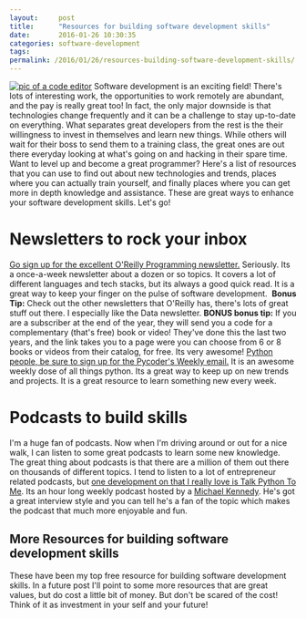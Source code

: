 ```yaml
---
layout:     post
title:      "Resources for building software development skills"
date:       2016-01-26 10:30:35
categories: software-development
tags:  
permalink: /2016/01/26/resources-building-software-development-skills/
---
```

[![pic of a code editor](/blog/wp-content/uploads/2016/01/code_screenshot.png)](/blog/wp-content/uploads/2016/01/code_screenshot.png) Software development is an exciting field! There's lots of interesting work, the opportunities to work remotely are abundant, and the pay is really great too! In fact, the only major downside is that technologies change frequently and it can be a challenge to stay up-to-date on everything. What separates great developers from the rest is the their willingness to invest in themselves and learn new things. While others will wait for their boss to send them to a training class, the great ones are out there everyday looking at what's going on and hacking in their spare time. Want to level up and become a great programmer? Here's a list of resources that you can use to find out about new technologies and trends, places where you can actually train yourself, and finally places where you can get more in depth knowledge and assistance. These are great ways to enhance your software development skills. Let's go! 

# Newsletters to rock your inbox

[Go sign up for the excellent O'Reilly Programming newsletter.](http://www.oreilly.com/programming/newsletter.html?) Seriously. Its a once-a-week newsletter about a dozen or so topics. It covers a lot of different languages and tech stacks, but its always a good quick read. It is a great way to keep your finger on the pulse of software development.  **Bonus Tip:** Check out the other newsletters that O'Reilly has, there's lots of great stuff out there. I especially like the Data newsletter. **BONUS bonus tip:** If you are a subscriber at the end of the year, they will send you a code for a complementary (that's free) book or video! They've done this the last two years, and the link takes you to a page were you can choose from 6 or 8 books or videos from their catalog, for free. Its very awesome! [Python people, be sure to sign up for the Pycoder's Weekly email.](http://www.pycoders.com/) It is an awesome weekly dose of all things python. Its a great way to keep up on new trends and projects. It is a great resource to learn something new every week. 

# Podcasts to build skills

I'm a huge fan of podcasts. Now when I'm driving around or out for a nice walk, I can listen to some great podcasts to learn some new knowledge. The great thing about podcasts is that there are a million of them out there on thousands of different topics. I tend to listen to a lot of entrepreneur related podcasts, but [one development on that I really love is Talk Python To Me](https://talkpython.fm/). Its an hour long weekly podcast hosted by a [Michael Kennedy](https://twitter.com/mkennedy). He's got a great interview style and you can tell he's a fan of the topic which makes the podcast that much more enjoyable and fun. 

## More Resources for building software development skills

These have been my top free resource for building software development skills. In a future post I'll point to some more resources that are great values, but do cost a little bit of money. But don't be scared of the cost! Think of it as investment in your self and your future!
